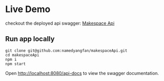 # Live Demo
checkout the deployed api swagger: [Makespace Api](http://20.151.29.24:8080/api-docs/)

## Run app locally

```
git clone git@github.com:namedyangfan/makespaceApi.git
cd makespaceApi
npm i
npm start
```
Open [http://localhost:8080/api-docs](http://localhost:8080/api-docs) to view the swagger documentation.
